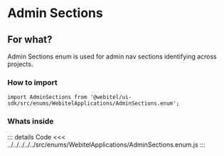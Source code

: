 # Admin Sections

## For what?
Admin Sections enum is used for admin nav sections identifying across projects.

### How to import
```
import AdminSections from '@webitel/ui-sdk/src/enums/WebitelApplications/AdminSections.enum';
```
### Whats inside
::: details Code
<<< ../../../../../src/enums/WebitelApplications/AdminSections.enum.js
:::
